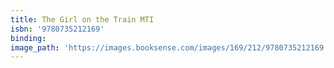 ```yaml
---
title: The Girl on the Train MTI
isbn: '9780735212169'
binding:
image_path: 'https://images.booksense.com/images/169/212/9780735212169.jpg'
---
```



